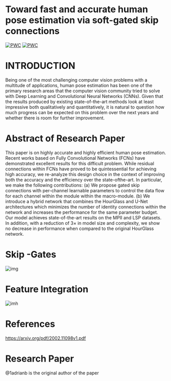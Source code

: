 # Toward fast and accurate human pose estimation via soft-gated skip connections
[![PWC](https://img.shields.io/endpoint.svg?url=https://paperswithcode.com/badge/toward-fast-and-accurate-human-pose/pose-estimation-on-leeds-sports-poses)](https://paperswithcode.com/sota/pose-estimation-on-leeds-sports-poses?p=toward-fast-and-accurate-human-pose)
[![PWC](https://img.shields.io/endpoint.svg?url=https://paperswithcode.com/badge/toward-fast-and-accurate-human-pose/pose-estimation-on-mpii-human-pose)](https://paperswithcode.com/sota/pose-estimation-on-mpii-human-pose?p=toward-fast-and-accurate-human-pose)
# INTRODUCTION
Being one of the most challenging computer vision problems with a multitude of applications, human pose estimation
has been one of the primary research areas that the computer
vision community tried to solve with Deep Learning and
Convolutional Neural Networks (CNNs). Given that the
results produced by existing state-of-the-art methods look
at least impressive both qualitatively and quantitatively, it is
natural to question how much progress can be expected on
this problem over the next years and whether there is room
for further improvement.

# Abstract of Research Paper
This paper is on highly accurate and highly
efficient human pose estimation. Recent works based on Fully
Convolutional Networks (FCNs) have demonstrated excellent
results for this difficult problem. While residual connections
within FCNs have proved to be quintessential for achieving
high accuracy, we re-analyze this design choice in the context of
improving both the accuracy and the efficiency over the state-ofthe-art. In particular, we make the following contributions: (a)
We propose gated skip connections with per-channel learnable
parameters to control the data flow for each channel within the
module within the macro-module. (b) We introduce a hybrid
network that combines the HourGlass and U-Net architectures
which minimizes the number of identity connections within the
network and increases the performance for the same parameter
budget. Our model achieves state-of-the-art results on the MPII
and LSP datasets. In addition, with a reduction of 3× in model
size and complexity, we show no decrease in performance when
compared to the original HourGlass network.
# Skip -Gates 
![img](https://img2020.cnblogs.com/blog/1033571/202009/1033571-20200907190733717-1742101000.png)

# Feature Integration
![imh](https://img2020.cnblogs.com/blog/1033571/202009/1033571-20200907192227591-124027453.png)

# References
https://arxiv.org/pdf/2002.11098v1.pdf

# Research Paper 
@1adrianb is the original author of the paper 
